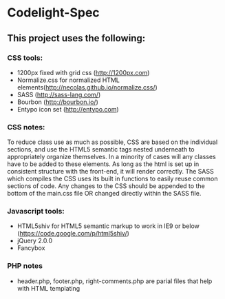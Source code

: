 # Codelight-Spec

## This project uses the following:

### CSS tools:
* 1200px fixed with grid css (http://1200px.com)
* Normalize.css for normalized HTML elements(http://necolas.github.io/normalize.css/)
* SASS (http://sass-lang.com/)
* Bourbon (http://bourbon.io/)
* Entypo icon set (http://entypo.com)

### CSS notes:
To reduce class use as much as possible, CSS are based on the individual sections, and use the HTML5 semantic tags nested underneath to appropriately organize themselves.  In a minority of cases will any classes have to be added to these elements.  As long as the html is set up in consistent structure with the front-end, it will render correctly.  The SASS which compiles the CSS uses its built in functions to easily reuse common sections of code.  Any changes to the CSS should be appended to the bottom of the main.css file OR changed directly within the SASS file. 

### Javascript tools: 
* HTML5shiv for HTML5 semantic markup to work in IE9 or below (https://code.google.com/p/html5shiv/)
* jQuery 2.0.0
* Fancybox

### PHP notes
* header.php, footer.php, right-comments.php are parial files that help with HTML templating